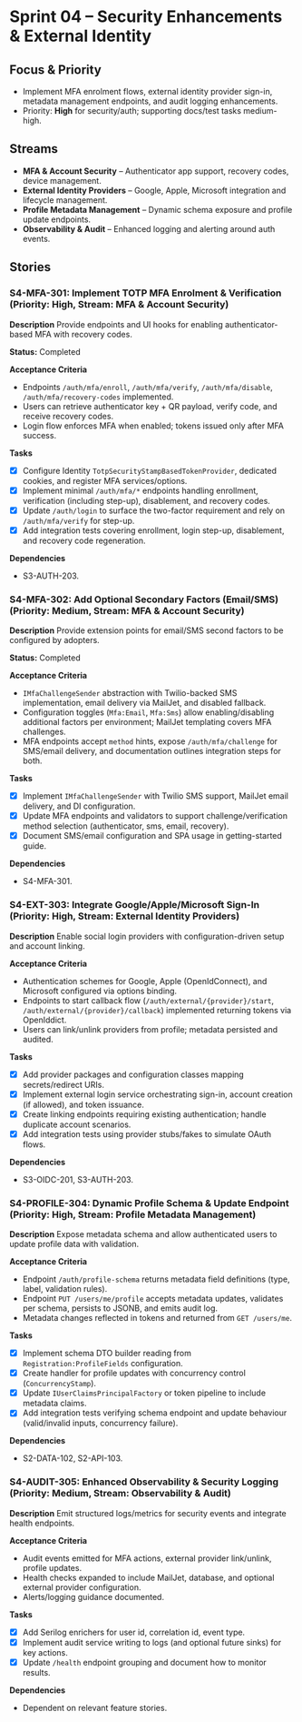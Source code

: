 # Sprint 04 – Security Enhancements & External Identity

## Focus & Priority
- Implement MFA enrolment flows, external identity provider sign-in, metadata management endpoints, and audit logging enhancements.
- Priority: **High** for security/auth; supporting docs/test tasks medium-high.

## Streams
- **MFA & Account Security** – Authenticator app support, recovery codes, device management.
- **External Identity Providers** – Google, Apple, Microsoft integration and lifecycle management.
- **Profile Metadata Management** – Dynamic schema exposure and profile update endpoints.
- **Observability & Audit** – Enhanced logging and alerting around auth events.

## Stories

### S4-MFA-301: Implement TOTP MFA Enrolment & Verification (Priority: High, Stream: MFA & Account Security)
**Description**
Provide endpoints and UI hooks for enabling authenticator-based MFA with recovery codes.

**Status:** Completed

**Acceptance Criteria**
- Endpoints `/auth/mfa/enroll`, `/auth/mfa/verify`, `/auth/mfa/disable`, `/auth/mfa/recovery-codes` implemented.
- Users can retrieve authenticator key + QR payload, verify code, and receive recovery codes.
- Login flow enforces MFA when enabled; tokens issued only after MFA success.

**Tasks**
- [x] Configure Identity `TotpSecurityStampBasedTokenProvider`, dedicated cookies, and register MFA services/options.
- [x] Implement minimal `/auth/mfa/*` endpoints handling enrollment, verification (including step-up), disablement, and recovery codes.
- [x] Update `/auth/login` to surface the two-factor requirement and rely on `/auth/mfa/verify` for step-up.
- [x] Add integration tests covering enrollment, login step-up, disablement, and recovery code regeneration.

**Dependencies**
- S3-AUTH-203.

### S4-MFA-302: Add Optional Secondary Factors (Email/SMS) (Priority: Medium, Stream: MFA & Account Security)
**Description**
Provide extension points for email/SMS second factors to be configured by adopters.

**Status:** Completed

**Acceptance Criteria**
- `IMfaChallengeSender` abstraction with Twilio-backed SMS implementation, email delivery via MailJet, and disabled fallback.
- Configuration toggles (`Mfa:Email`, `Mfa:Sms`) allow enabling/disabling additional factors per environment; MailJet templating covers MFA challenges.
- MFA endpoints accept `method` hints, expose `/auth/mfa/challenge` for SMS/email delivery, and documentation outlines integration steps for both.

**Tasks**
- [x] Implement `IMfaChallengeSender` with Twilio SMS support, MailJet email delivery, and DI configuration.
- [x] Update MFA endpoints and validators to support challenge/verification method selection (authenticator, sms, email, recovery).
- [x] Document SMS/email configuration and SPA usage in getting-started guide.

**Dependencies**
- S4-MFA-301.

### S4-EXT-303: Integrate Google/Apple/Microsoft Sign-In (Priority: High, Stream: External Identity Providers)
**Description**
Enable social login providers with configuration-driven setup and account linking.

**Acceptance Criteria**
- Authentication schemes for Google, Apple (OpenIdConnect), and Microsoft configured via options binding.
- Endpoints to start callback flow (`/auth/external/{provider}/start`, `/auth/external/{provider}/callback`) implemented returning tokens via OpenIddict.
- Users can link/unlink providers from profile; metadata persisted and audited.

**Tasks**
- [x] Add provider packages and configuration classes mapping secrets/redirect URIs.
- [x] Implement external login service orchestrating sign-in, account creation (if allowed), and token issuance.
- [x] Create linking endpoints requiring existing authentication; handle duplicate account scenarios.
- [x] Add integration tests using provider stubs/fakes to simulate OAuth flows.

**Dependencies**
- S3-OIDC-201, S3-AUTH-203.

### S4-PROFILE-304: Dynamic Profile Schema & Update Endpoint (Priority: High, Stream: Profile Metadata Management)
**Description**
Expose metadata schema and allow authenticated users to update profile data with validation.

**Acceptance Criteria**
- Endpoint `/auth/profile-schema` returns metadata field definitions (type, label, validation rules).
- Endpoint `PUT /users/me/profile` accepts metadata updates, validates per schema, persists to JSONB, and emits audit log.
- Metadata changes reflected in tokens and returned from `GET /users/me`.

**Tasks**
- [x] Implement schema DTO builder reading from `Registration:ProfileFields` configuration.
- [x] Create handler for profile updates with concurrency control (`ConcurrencyStamp`).
- [x] Update `IUserClaimsPrincipalFactory` or token pipeline to include metadata claims.
- [x] Add integration tests verifying schema endpoint and update behaviour (valid/invalid inputs, concurrency failure).

**Dependencies**
- S2-DATA-102, S2-API-103.

### S4-AUDIT-305: Enhanced Observability & Security Logging (Priority: Medium, Stream: Observability & Audit)
**Description**
Emit structured logs/metrics for security events and integrate health endpoints.

**Acceptance Criteria**
- Audit events emitted for MFA actions, external provider link/unlink, profile updates.
- Health checks expanded to include MailJet, database, and optional external provider configuration.
- Alerts/logging guidance documented.

**Tasks**
- [x] Add Serilog enrichers for user id, correlation id, event type.
- [x] Implement audit service writing to logs (and optional future sinks) for key actions.
- [x] Update `/health` endpoint grouping and document how to monitor results.

**Dependencies**
- Dependent on relevant feature stories.
